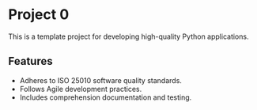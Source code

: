# Project 0

This is a template project for developing high-quality Python applications.

## Features 
- Adheres to ISO 25010 software quality standards.
- Follows Agile development practices.
- Includes comprehension documentation and testing.